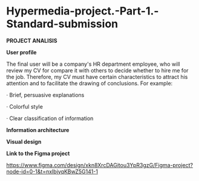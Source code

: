 # Hypermedia-project.-Part-1.-Standard-submission

**PROJECT ANALISIS**

**User profile**

The final user will be a company's HR department employee, who will review my CV for compare it with others to decide whether to hire me for the job. Therefore, my CV must have certain characteristics to attract his attention and to facilitate the drawing of conclusions. For example:

· Brief, persuasive explanations

· Colorful style

· Clear classification of information

**Information architecture**

**Visual design**

**Link to the Figma project**

https://www.figma.com/design/xkn8XrcDAGitou3YpR3gzG/Figma-project?node-id=0-1&t=nxIbjyqKBwZ5G141-1
